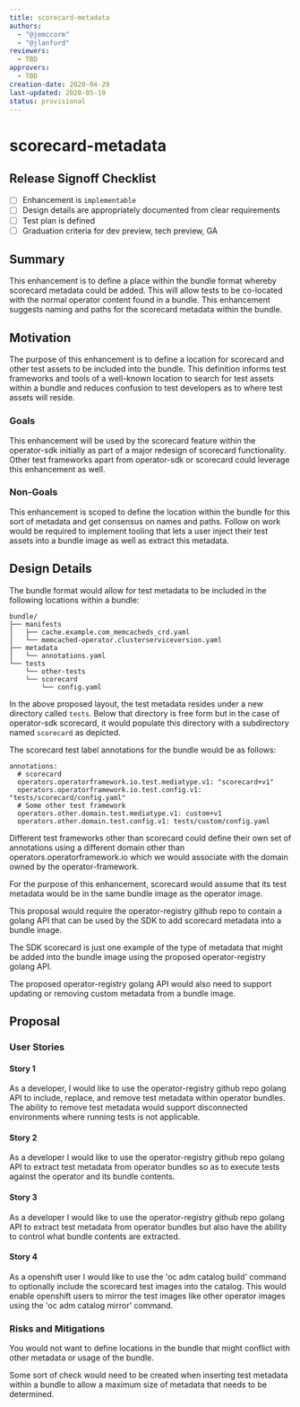```yaml
---
title: scorecard-metadata
authors:
  - "@jemccorm"
  - "@jlanford"
reviewers:
  - TBD
approvers:
  - TBD
creation-date: 2020-04-29
last-updated: 2020-05-19
status: provisional
---
```


# scorecard-metadata

## Release Signoff Checklist

- [ ] Enhancement is `implementable`
- [ ] Design details are appropriately documented from clear requirements
- [ ] Test plan is defined
- [ ] Graduation criteria for dev preview, tech preview, GA

## Summary

This enhancement is to define a place within the bundle format whereby
scorecard metadata could be added.  This will allow tests to be co-located
with the normal operator content found in a bundle.  This enhancement
suggests naming and paths for the scorecard metadata within the bundle.

## Motivation

The purpose of this enhancement is to define a location for scorecard
and other test assets to be included into the bundle.  This definition
informs test frameworks and tools of a well-known location to search for test assets
within a bundle and reduces confusion to test developers as to 
where test assets will reside.

### Goals

This enhancement will be used by the scorecard feature within the operator-sdk
initially as part of a major redesign of scorecard functionality.  Other
test frameworks apart from operator-sdk or scorecard could leverage this
enhancement as well.

### Non-Goals

This enhancement is scoped to define the location within the bundle for
this sort of metadata and get consensus on names and paths.  Follow on
work would be required to implement tooling that lets a user inject
their test assets into a bundle image as well as extract this metadata.

## Design Details

The bundle format would allow for test metadata to be
included in the following locations within a bundle:

```
bundle/
├── manifests
│   ├── cache.example.com_memcacheds_crd.yaml
│   └── memcached-operator.clusterserviceversion.yaml
├── metadata
│   └── annotations.yaml
└── tests
    └── other-tests
    └── scorecard
        └── config.yaml

```

In the above proposed layout, the test metadata resides under a new
directory called `tests`.  Below that directory is free form but
in the case of operator-sdk scorecard, it would populate this
directory with a subdirectory named `scorecard` as depicted.

The scorecard test label annotations for the bundle would be as follows:
```
annotations:
  # scorecard
  operators.operatorframework.io.test.mediatype.v1: "scorecard+v1"
  operators.operatorframework.io.test.config.v1: "tests/scorecard/config.yaml"
  # Some other test framework
  operators.other.domain.test.mediatype.v1: custom+v1
  operators.other.domain.test.config.v1: tests/custom/config.yaml
```

Different test frameworks other than scorecard could define their
own set of annotations using a different domain other than 
operators.operatorframework.io which we would associate with the 
domain owned by the operator-framework.

For the purpose of this enhancement, scorecard would assume that its test
metadata would be in the same bundle image as the operator image.

This proposal would require the operator-registry github repo to 
contain a golang API that can be used by the SDK to add scorecard
metadata into a bundle image.

The SDK scorecard is just one example of the type of metadata
that might be added into the bundle image using the proposed 
operator-registry golang API.

The proposed operator-registry golang API would also need to 
support updating or removing custom metadata from a bundle image.

## Proposal

### User Stories 

#### Story 1

As a developer, I would like to use the operator-registry github repo
golang API to include, replace, and remove test metadata within operator 
bundles.  The ability to remove test metadata would support 
disconnected environments where running tests is not applicable.

#### Story 2

As a developer I would like to use the operator-registry github repo
golang API to extract test metadata from operator bundles so as to 
execute tests against the operator and its bundle contents.

#### Story 3

As a developer I would like to use the operator-registry github repo
golang API to extract test metadata from operator bundles but also
have the ability to control what bundle contents are extracted.

#### Story 4

As a openshift user I would like to use the 'oc adm catalog build' 
command to optionally include the scorecard test images into the catalog. 
This would enable openshift users to mirror the test images like other
operator images using the 'oc adm catalog mirror' command.

### Risks and Mitigations

You would not want to define locations in the bundle that might
conflict with other metadata or usage of the bundle.

Some sort of check would need to be created when inserting test
metadata within a bundle to allow a maximum size of metadata
that needs to be determined.
